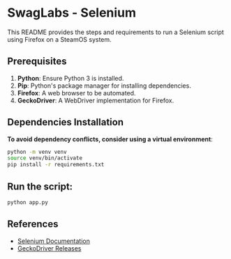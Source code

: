 # SwagLabs - Selenium

This README provides the steps and requirements to run a Selenium script using Firefox on a SteamOS system.

## Prerequisites

1. **Python**: Ensure Python 3 is installed.
3. **Pip**: Python's package manager for installing dependencies.
4. **Firefox**: A web browser to be automated.
5. **GeckoDriver**: A WebDriver implementation for Firefox.

## Dependencies Installation
**To avoid dependency conflicts, consider using a virtual environment**:
   ```bash
   python -m venv venv
   source venv/bin/activate
   pip install -r requirements.txt
   ```

## Run the script:
```bash
python app.py
```

## References
- [Selenium Documentation](https://www.selenium.dev/documentation/)
- [GeckoDriver Releases](https://github.com/mozilla/geckodriver/releases)